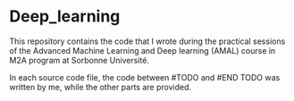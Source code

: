 # Deep_learning
This repository contains the code that I wrote during the practical sessions of the Advanced Machine Learning and Deep learning (AMAL) course in M2A program at Sorbonne Université.

In each source code file, the code between #TODO and #END TODO was written by me, while the other parts are provided.

